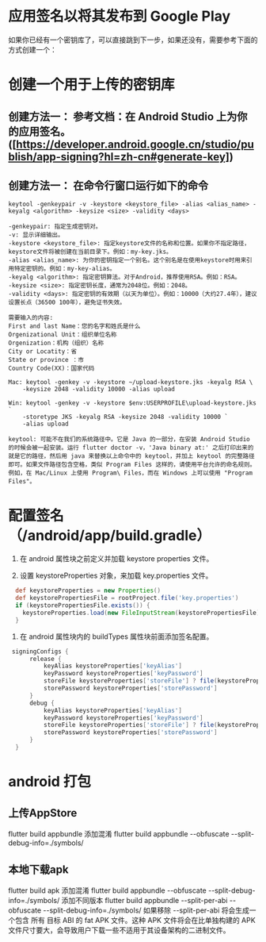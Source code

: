 # 应用签名以将其发布到 Google Play

  如果你已经有一个密钥库了，可以直接跳到下一步，如果还没有，需要参考下面的方式创建一个：

# 创建一个用于上传的密钥库
  ## 创建方法一： 参考文档：在 Android Studio 上为你的应用签名。([https://developer.android.google.cn/studio/publish/app-signing?hl=zh-cn#generate-key])

  ## 创建方法一： 在命令行窗口运行如下的命令
    keytool -genkeypair -v -keystore <keystore_file> -alias <alias_name> -keyalg <algorithm> -keysize <size> -validity <days>
    
    -genkeypair: 指定生成密钥对。
    -v: 显示详细输出。
    -keystore <keystore_file>: 指定keystore文件的名称和位置。如果你不指定路径，keystore文件将被创建在当前目录下。例如：my-key.jks。
    -alias <alias_name>: 为你的密钥指定一个别名。这个别名是在使用keystore时用来引用特定密钥的。例如：my-key-alias。
    -keyalg <algorithm>: 指定密钥算法。对于Android，推荐使用RSA。例如：RSA。
    -keysize <size>: 指定密钥长度，通常为2048位。例如：2048。
    -validity <days>: 指定密钥的有效期（以天为单位）。例如：10000（大约27.4年），建议设置长点（36500 100年），避免证书失效。

    需要输入的内容:
    First and last Name：您的名字和姓氏是什么
    Orgenizational Unit：组织单位名称
    Orgenization：机构（组织）名称
    City or Locatity：省
    State or province ：市
    Country Code(XX)：国家代码

    Mac: keytool -genkey -v -keystore ~/upload-keystore.jks -keyalg RSA \
        -keysize 2048 -validity 10000 -alias upload

    Win: keytool -genkey -v -keystore $env:USERPROFILE\upload-keystore.jks `
        -storetype JKS -keyalg RSA -keysize 2048 -validity 10000 `
        -alias upload

    keytool: 可能不在我们的系统路径中。它是 Java 的一部分，在安装 Android Studio 的时候会被一起安装。运行 flutter doctor -v，'Java binary at:' 之后打印出来的就是它的路径，然后用 java 来替换以上命令中的 keytool，并加上 keytool 的完整路径即可。如果文件路径包含空格，类似 Program Files 这样的，请使用平台允许的命名规则。例如，在 Mac/Linux 上使用 Program\ Files，而在 Windows 上可以使用 "Program Files"。

# 配置签名（<project>/android/app/build.gradle）
  
  1. 在 android 属性块之前定义并加载 keystore properties 文件。
  
  2. 设置 keystoreProperties 对象，来加载 key.properties 文件。
   
  ```gradle   
    def keystoreProperties = new Properties()
    def keystorePropertiesFile = rootProject.file('key.properties')
    if (keystorePropertiesFile.exists()) {
      keystoreProperties.load(new FileInputStream(keystorePropertiesFile))
    }
   ```
  
  1. 在 android 属性块内的 buildTypes 属性块前面添加签名配置。
  ```gradle
   signingConfigs {
        release {
            keyAlias keystoreProperties['keyAlias']
            keyPassword keystoreProperties['keyPassword']
            storeFile keystoreProperties['storeFile'] ? file(keystoreProperties['storeFile']) : null
            storePassword keystoreProperties['storePassword']
        }
        debug {
            keyAlias keystoreProperties['keyAlias']
            keyPassword keystoreProperties['keyPassword']
            storeFile keystoreProperties['storeFile'] ? file(keystoreProperties['storeFile']) : null
            storePassword keystoreProperties['storePassword']
        }
    }
  ```
# android 打包
## 上传AppStore
  flutter build appbundle 
  添加混淆
  flutter build appbundle --obfuscate  --split-debug-info=./symbols/
## 本地下载apk
  flutter build apk
  添加混淆
  flutter build appbundle --obfuscate  --split-debug-info=./symbols/
  添加不同版本
  flutter build appbundle  --split-per-abi --obfuscate  --split-debug-info=./symbols/
  如果移除  --split-per-abi 将会生成一个包含 所有 目标 ABI 的 fat APK 文件。这种 APK 文件将会在比单独构建的 APK 文件尺寸要大，会导致用户下载一些不适用于其设备架构的二进制文件。







